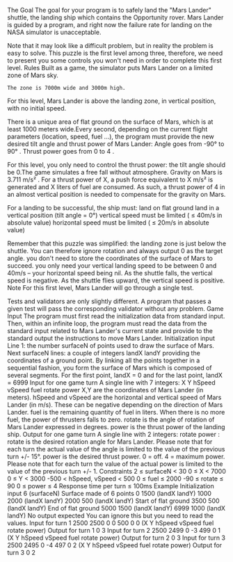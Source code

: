 The Goal
The goal for your program is to safely land the "Mars Lander" shuttle, the landing ship which contains the Opportunity rover. Mars Lander is guided by a program, and right now the failure rate for landing on the NASA simulator is unacceptable.

Note that it may look like a difficult problem, but in reality the problem is easy to solve. This puzzle is the first level among three, therefore, we need to present you some controls you won't need in order to complete this first level.
 	Rules
Built as a game, the simulator puts Mars Lander on a limited zone of Mars sky.

	The zone is 7000m wide and 3000m high.

For this level, Mars Lander is above the landing zone, in vertical position, with no initial speed.

There is a unique area of flat ground on the surface of Mars, which is at least 1000 meters wide.Every second, depending on the current flight parameters (location, speed, fuel ...), the program must provide the new desired tilt angle and thrust power of Mars Lander:
	Angle goes from -90° to 90° . Thrust power goes from 0 to 4 .

For this level, you only need to control the thrust power: the tilt angle should be 0.The game simulates a free fall without atmosphere. Gravity on Mars is 3.711 m/s² . For a thrust power of X, a push force equivalent to X m/s² is generated and X liters of fuel are consumed. As such, a thrust power of 4 in an almost vertical position is needed to compensate for the gravity on Mars.

For a landing to be successful, the ship must:
land on flat ground
land in a vertical position (tilt angle = 0°)
vertical speed must be limited ( ≤ 40m/s in absolute value)
horizontal speed must be limited ( ≤ 20m/s in absolute value)

Remember that this puzzle was simplified:
the landing zone is just below the shuttle. You can therefore ignore rotation and always output 0 as the target angle.
you don't need to store the coordinates of the surface of Mars to succeed.
you only need your vertical landing speed to be between 0 and 40m/s – your horizontal speed being nil.
As the shuttle falls, the vertical speed is negative. As the shuttle flies upward, the vertical speed is positive.
 	Note
For this first level, Mars Lander will go through a single test.

Tests and validators are only slightly different. A program that passes a given test will pass the corresponding validator without any problem.
 	Game Input
The program must first read the initialization data from standard input. Then, within an infinite loop, the program must read the data from the standard input related to Mars Lander's current state and provide to the standard output the instructions to move Mars Lander.
Initialization input
Line 1: the number surfaceN of points used to draw the surface of Mars.
Next surfaceN lines: a couple of integers landX landY providing the coordinates of a ground point. By linking all the points together in a sequential fashion, you form the surface of Mars which is composed of several segments. For the first point, landX = 0 and for the last point, landX = 6999
Input for one game turn
A single line with 7 integers: X Y hSpeed vSpeed fuel rotate power
X,Y are the coordinates of Mars Lander (in meters).
hSpeed and vSpeed are the horizontal and vertical speed of Mars Lander (in m/s). These can be negative depending on the direction of Mars Lander.
fuel is the remaining quantity of fuel in liters. When there is no more fuel, the power of thrusters falls to zero.
rotate is the angle of rotation of Mars Lander expressed in degrees.
power is the thrust power of the landing ship.
Output for one game turn
A single line with 2 integers: rotate power :
rotate is the desired rotation angle for Mars Lander. Please note that for each turn the actual value of the angle is limited to the value of the previous turn +/- 15°.
power is the desired thrust power. 0 = off. 4 = maximum power. Please note that for each turn the value of the actual power is limited to the value of the previous turn +/- 1.
Constraints
2 ≤ surfaceN < 30
0 ≤ X < 7000
0 ≤ Y < 3000
-500 < hSpeed, vSpeed < 500
0 ≤ fuel ≤ 2000
-90 ≤ rotate ≤ 90
0 ≤ power ≤ 4
Response time per turn ≤ 100ms
Example
Initialization input
6         	(surfaceN) Surface made of 6 points
0 1500      	(landX landY)
1000 2000	(landX landY)
2000 500	(landX landY) Start of flat ground
3500 500	(landX landY) End of flat ground
5000 1500	(landX landY)
6999 1000	(landX landY)
No output expected
You can ignore this but you need to read the values.
Input for turn 1
2500 2500 0 0 500 0 0 	(X Y hSpeed vSpeed fuel rotate power)
Output for turn 1
0 3
Input for turn 2
2500 2499 0 -3 499 0 1 	(X Y hSpeed vSpeed fuel rotate power)
Output for turn 2
0 3
Input for turn 3
2500 2495 0 -4 497 0 2 	(X Y hSpeed vSpeed fuel rotate power)
Output for turn 3
0 2